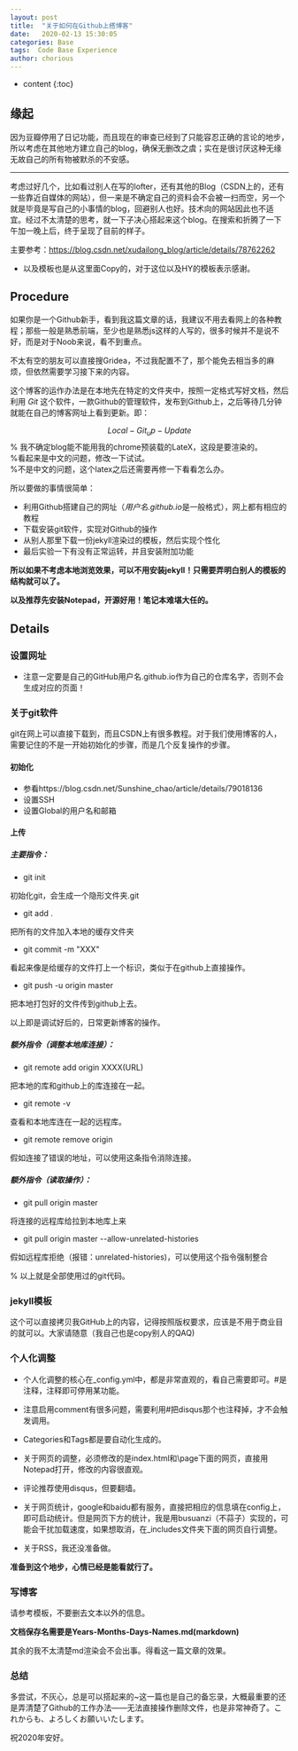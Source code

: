 ```yaml
---
layout: post
title:  "关于如何在Github上搭博客"
date:   2020-02-13 15:30:05
categories: Base
tags:  Code Base Experience
author: chorious
---
```


* content
{:toc}
 

## 缘起

因为豆瓣停用了日记功能，而且现在的审查已经到了只能容忍正确的言论的地步，所以考虑在其他地方建立自己的blog，确保无删改之虞；实在是很讨厌这种无缘无故自己的所有物被默杀的不安感。

<!-- more -->
---

考虑过好几个，比如看过别人在写的lofter，还有其他的Blog（CSDN上的，还有一些靠近自媒体的网站），但一来是不确定自己的资料会不会被一扫而空，另一个就是毕竟是写自己的小事情的blog，回避别人也好。技术向的网站因此也不适宜。经过不太清楚的思考，就一下子决心搭起来这个blog。在搜索和折腾了一下午加一晚上后，终于呈现了目前的样子。

主要参考：https://blog.csdn.net/xudailong_blog/article/details/78762262
* 以及模板也是从这里面Copy的，对于这位以及HY的模板表示感谢。

## Procedure

如果你是一个Github新手，看到我这篇文章的话，我建议不用去看网上的各种教程；那些一般是熟悉前端，至少也是熟悉js这样的人写的，很多时候并不是说不好，而是对于Noob来说，看不到重点。

不太有空的朋友可以直接搜Gridea，不过我配置不了，那个能免去相当多的麻烦，但依然需要学习接下来的内容。

这个博客的运作办法是在本地先在特定的文件夹中，按照一定格式写好文档，然后利用 *Git* 这个软件，一款Github的管理软件，发布到Github上，之后等待几分钟就能在自己的博客网址上看到更新。即：

$$Local-Git_up-Update$$
% 我不确定blog能不能用我的chrome预装载的LateX，这段是要渲染的。<br>
%看起来是中文的问题，修改一下试试。<br>
%不是中文的问题，这个latex之后还需要再修一下看看怎么办。

所以要做的事情很简单：

* 利用Github搭建自己的网址（*用户名.github.io*是一般格式），网上都有相应的教程
* 下载安装git软件，实现对Github的操作
* 从别人那里下载一份jekyll渲染过的模板，然后实现个性化
* 最后实验一下有没有正常运转，并且安装附加功能

**所以如果不考虑本地浏览效果，可以不用安装jekyll！只需要弄明白别人的模板的结构就可以了。**

**以及推荐先安装Notepad，开源好用！笔记本难堪大任的。**

## Details

### 设置网址
* 注意一定要是自己的GitHub用户名.github.io作为自己的仓库名字，否则不会生成对应的页面！

### 关于git软件

git在网上可以直接下载到，而且CSDN上有很多教程。对于我们使用博客的人，需要记住的不是一开始初始化的步骤，而是几个反复操作的步骤。

#### 初始化
* 参看https://blog.csdn.net/Sunshine_chao/article/details/79018136
* 设置SSH
* 设置Global的用户名和邮箱

#### 上传
##### 主要指令：
* git init 

初始化git，会生成一个隐形文件夹.git
* git add .

把所有的文件加入本地的缓存文件夹
* git commit -m "XXX"

看起来像是给缓存的文件打上一个标识，类似于在github上直接操作。
* git push -u origin master

把本地打包好的文件传到github上去。

以上即是调试好后的，日常更新博客的操作。



##### 额外指令（调整本地库连接）：

* git remote add origin XXXX(URL)

把本地的库和github上的库连接在一起。
* git remote -v

查看和本地库连在一起的远程库。
* git remote remove origin

假如连接了错误的地址，可以使用这条指令消除连接。

##### 额外指令（读取操作）：
* git pull origin master 

将连接的远程库给拉到本地库上来
* git pull origin master --allow-unrelated-histories

假如远程库拒绝（报错：unrelated-histories)，可以使用这个指令强制整合

% 以上就是全部使用过的git代码。

### jekyll模板
这个可以直接拷贝我GitHub上的内容，记得按照版权要求，应该是不用于商业目的就可以。大家请随意（我自己也是copy别人的QAQ)

### 个人化调整
* 个人化调整的核心在_config.yml中，都是非常直观的，看自己需要即可。\#是注释，注释即可停用某功能。


* 注意启用comment有很多问题，需要利用\#把disqus那个也注释掉，才不会触发调用。

* Categories和Tags都是要自动化生成的。

* 关于网页的调整，必须修改的是index.html和\page下面的网页，直接用Notepad打开，修改的内容很直观。


* 评论推荐使用disqus，但要翻墙。


* 关于网页统计，google和baidu都有服务，直接把相应的信息填在config上，即可启动统计。但是网页下方的统计，我是用busuanzi（不蒜子）实现的，可能会干扰加载速度，如果想取消，在\_includes文件夹下面的网页自行调整。


* 关于RSS，我还没准备做。


**准备到这个地步，心情已经是能看就行了。**

### 写博客

请参考模板，不要删去文本以外的信息。

**文档保存名需要是Years-Months-Days-Names.md(markdown)**

其余的我不太清楚md渲染会不会出事。得看这一篇文章的效果。

### 总结

多尝试，不灰心，总是可以搭起来的~这一篇也是自己的备忘录，大概最重要的还是弄清楚了Github的工作办法——无法直接操作删除文件，也是非常神奇了。これからも、よろしくお願いいたします。

祝2020年安好。